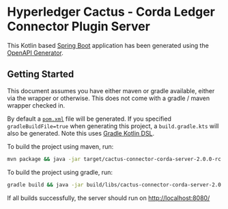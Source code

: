 # Hyperledger Cactus - Corda Ledger Connector Plugin Server

This Kotlin based [Spring Boot](https://spring.io/projects/spring-boot) application has been generated using the [OpenAPI Generator](https://github.com/OpenAPITools/openapi-generator).

## Getting Started

This document assumes you have either maven or gradle available, either via the wrapper or otherwise. This does not come with a gradle / maven wrapper checked in.

By default a [`pom.xml`](pom.xml) file will be generated. If you specified `gradleBuildFile=true` when generating this project, a `build.gradle.kts` will also be generated. Note this uses [Gradle Kotlin DSL](https://github.com/gradle/kotlin-dsl).

To build the project using maven, run:
```bash
mvn package && java -jar target/cactus-connector-corda-server-2.0.0-rc.2.jar
```

To build the project using gradle, run:
```bash
gradle build && java -jar build/libs/cactus-connector-corda-server-2.0.0-rc.2.jar
```

If all builds successfully, the server should run on [http://localhost:8080/](http://localhost:8080/)
